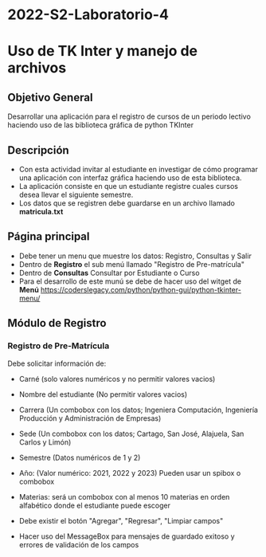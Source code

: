 # 2022-S2-Laboratorio-4
# Uso de TK Inter y manejo de archivos

## Objetivo General

Desarrollar una aplicación para el registro de cursos de un periodo lectivo haciendo uso de las biblioteca gráfica de python TKInter

## Descripción

- Con esta actividad invitar al estudiante en investigar de cómo programar una aplicación con interfaz gráfica haciendo uso de esta biblioteca.
- La aplicación consiste en que un estudiante registre cuales cursos desea llevar el siguiente semestre.
- Los datos que se registren debe guardarse en un archivo llamado **matricula.txt**

## Página principal

- Debe  tener un menu que muestre los datos: Registro, Consultas y Salir
- Dentro de **Registro** el sub menú llamado "Registro de Pre-matrícula"
- Dentro de **Consultas** Consultar por Estudiante o Curso
- Para el desarrollo de este munú se debe de hacer uso del witget de **Menú** https://coderslegacy.com/python/python-gui/python-tkinter-menu/ 

## Módulo de Registro

### Registro de Pre-Matrícula
Debe solicitar información de:
- Carné (solo valores numéricos y no permitir valores vacios)
- Nombre del estudiante (No permitir valores vacios)
- Carrera (Un combobox con los datos; Ingeniera Computación, Ingeniería Producción y Administración de Empresas)
- Sede (Un combobox con los datos; Cartago, San José, Alajuela, San Carlos y Limón)
- Semestre (Datos numéricos de 1 y 2)
- Año: (Valor numérico: 2021, 2022 y 2023) Pueden usar un spibox o combobox

- Materias: será un combobox con al menos 10 materias en orden alfabético donde el estudiante puede escoger
- Debe existir el botón "Agregar", "Regresar", "Limpiar campos"
- Hacer uso del MessageBox para mensajes de guardado exitoso y errores de validación de los campos


